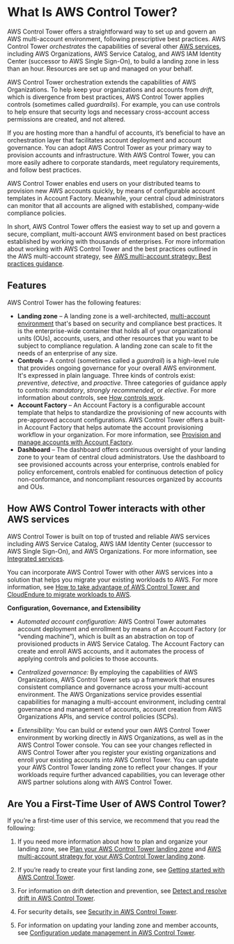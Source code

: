 # What Is AWS Control Tower?<a name="what-is-control-tower"></a>

AWS Control Tower offers a straightforward way to set up and govern an AWS multi\-account environment, following prescriptive best practices\. AWS Control Tower *orchestrates* the capabilities of several other [AWS services](https://docs.aws.amazon.com/controltower/latest/userguide/integrated-services.html), including AWS Organizations, AWS Service Catalog, and AWS IAM Identity Center \(successor to AWS Single Sign\-On\), to build a landing zone in less than an hour\. Resources are set up and managed on your behalf\. 

AWS Control Tower orchestration extends the capabilities of AWS Organizations\. To help keep your organizations and accounts from *drift*, which is divergence from best practices, AWS Control Tower applies controls \(sometimes called *guardrails*\)\. For example, you can use controls to help ensure that security logs and necessary cross\-account access permissions are created, and not altered\.

If you are hosting more than a handful of accounts, it’s beneficial to have an orchestration layer that facilitates account deployment and account governance\. You can adopt AWS Control Tower as your primary way to provision accounts and infrastructure\. With AWS Control Tower, you can more easily adhere to corporate standards, meet regulatory requirements, and follow best practices\.

AWS Control Tower enables end users on your distributed teams to provision new AWS accounts quickly, by means of configurable account templates in Account Factory\. Meanwhile, your central cloud administrators can monitor that all accounts are aligned with established, company\-wide compliance policies\.

In short, AWS Control Tower offers the easiest way to set up and govern a secure, compliant, multi\-account AWS environment based on best practices established by working with thousands of enterprises\. For more information about working with AWS Control Tower and the best practices outlined in the AWS multi\-account strategy, see [AWS multi\-account strategy: Best practices guidance](aws-multi-account-landing-zone.md#multi-account-guidance)\.

## Features<a name="features"></a>

AWS Control Tower has the following features:
+ **Landing zone** – A landing zone is a well\-architected, [multi\-account environment](https://docs.aws.amazon.com/whitepapers/latest/organizing-your-aws-environment/appendix-e-establish-multi-account.html#example-workloads-flat-structure) that's based on security and compliance best practices\. It is the enterprise\-wide container that holds all of your organizational units \(OUs\), accounts, users, and other resources that you want to be subject to compliance regulation\. A landing zone can scale to fit the needs of an enterprise of any size\.
+ **Controls** – A control \(sometimes called a *guardrail*\) is a high\-level rule that provides ongoing governance for your overall AWS environment\. It's expressed in plain language\. Three kinds of controls exist: *preventive*, *detective*, and *proactive*\. Three categories of guidance apply to controls: *mandatory*, *strongly recommended*, or *elective*\. For more information about controls, see [How controls work](how-control-tower-works.md#how-controls-work)\.
+ **Account Factory** – An Account Factory is a configurable account template that helps to standardize the provisioning of new accounts with pre\-approved account configurations\. AWS Control Tower offers a built\-in Account Factory that helps automate the account provisioning workflow in your organization\. For more information, see [Provision and manage accounts with Account Factory](account-factory.md)\.
+ **Dashboard** – The dashboard offers continuous oversight of your landing zone to your team of central cloud administrators\. Use the dashboard to see provisioned accounts across your enterprise, controls enabled for policy enforcement, controls enabled for continuous detection of policy non\-conformance, and noncompliant resources organized by accounts and OUs\.

## How AWS Control Tower interacts with other AWS services<a name="related-services"></a>

AWS Control Tower is built on top of trusted and reliable AWS services including AWS Service Catalog, AWS IAM Identity Center \(successor to AWS Single Sign\-On\), and AWS Organizations\. For more information, see [Integrated services](integrated-services.md)\.

You can incorporate AWS Control Tower with other AWS services into a solution that helps you migrate your existing workloads to AWS\. For more information, see [How to take advantage of AWS Control Tower and CloudEndure to migrate workloads to AWS](http://aws.amazon.com/blogs/mt/how-to-take-advantage-of-aws-control-tower-and-cloudendure-to-migrate-workloads-to-aws/)\.

**Configuration, Governance, and Extensibility**
+ *Automated account configuration:* AWS Control Tower automates account deployment and enrollment by means of an Account Factory \(or “vending machine”\), which is built as an abstraction on top of provisioned products in AWS Service Catalog\. The Account Factory can create and enroll AWS accounts, and it automates the process of applying controls and policies to those accounts\.
+ *Centralized governance:* By employing the capabilities of AWS Organizations, AWS Control Tower sets up a framework that ensures consistent compliance and governance across your multi\-account environment\. The AWS Organizations service provides essential capabilities for managing a multi\-account environment, including central governance and management of accounts, account creation from AWS Organizations APIs, and service control policies \(SCPs\)\. 

  
+ *Extensibility:* You can build or extend your own AWS Control Tower environment by working directly in AWS Organizations, as well as in the AWS Control Tower console\. You can see your changes reflected in AWS Control Tower after you register your existing organizations and enroll your existing accounts into AWS Control Tower\. You can update your AWS Control Tower landing zone to reflect your changes\. If your workloads require further advanced capabilities, you can leverage other AWS partner solutions along with AWS Control Tower\. 

  

## Are You a First\-Time User of AWS Control Tower?<a name="first-time-user"></a>

If you’re a first\-time user of this service, we recommend that you read the following:

1. If you need more information about how to plan and organize your landing zone, see [Plan your AWS Control Tower landing zone](planning-your-deployment.md) and [AWS multi\-account strategy for your AWS Control Tower landing zone](aws-multi-account-landing-zone.md)\.

1. If you’re ready to create your first landing zone, see [Getting started with AWS Control Tower](getting-started-with-control-tower.md)\.

1. For information on drift detection and prevention, see [Detect and resolve drift in AWS Control Tower](drift.md)\.

1. For security details, see [Security in AWS Control Tower](security.md)\.

1. For information on updating your landing zone and member accounts, see [Configuration update management in AWS Control Tower](configuration-updates.md)\.
